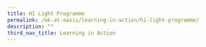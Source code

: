 ```yaml
---
title: HI Light Programme
permalink: /mk-at-oasis/learning-in-action/hi-light-programme/
description: ""
third_nav_title: Learning in Action
---
```

